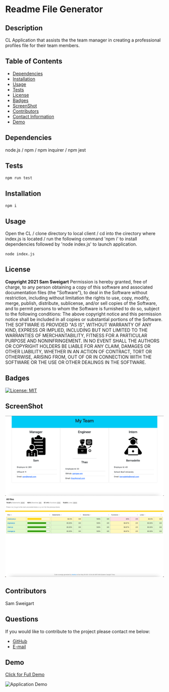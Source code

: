 # __Readme File Generator__
## __Description__
CL Application that assists the the team manager in creating a professional profiles file for their team members.
## __Table of Contents__
* [Dependencies](#dependencies)
* [Installation](#installation)
* [Usage](#usage)
* [Tests](#tests)
* [License](#license)
* [Badges](#badges)
* [ScreenShot](#screenshot)
* [Contributors](#contributors)
* [Contact Information](#questions)
* [Demo](#demo)
## __Dependencies__
node.js / npm / npm inquirer / npm jest
## __Tests__
    npm run test
## __Installation__
    npm i
## __Usage__
Open the CL / clone directory to local client / cd into the cirectory where index.js is located / run the following command 'npm i' to install dependencies followed by 'node index.js' to launch application.

    node index.js
## __License__
__Copyright 2021 Sam Sweigart__
Permission is hereby granted, free of charge, to any person obtaining a copy of this software and associated documentation files (the "Software"), to deal in the Software without restriction, including without limitation the rights to use, copy, modify, merge, publish, distribute, sublicense, and/or sell copies of the Software, and to permit persons to whom the Software is furnished to do so, subject to the following conditions:
The above copyright notice and this permission notice shall be included in all copies or substantial portions of the Software.
THE SOFTWARE IS PROVIDED "AS IS", WITHOUT WARRANTY OF ANY KIND, EXPRESS OR IMPLIED, INCLUDING BUT NOT LIMITED TO THE WARRANTIES OF MERCHANTABILITY, FITNESS FOR A PARTICULAR PURPOSE AND NONINFRINGEMENT. IN NO EVENT SHALL THE AUTHORS OR COPYRIGHT HOLDERS BE LIABLE FOR ANY CLAIM, DAMAGES OR OTHER LIABILITY, WHETHER IN AN ACTION OF CONTRACT, TORT OR OTHERWISE, ARISING FROM, OUT OF OR IN CONNECTION WITH THE SOFTWARE OR THE USE OR OTHER DEALINGS IN THE SOFTWARE.
## __Badges__
[![License: MIT](https://img.shields.io/badge/License-MIT-hotpink.svg)](https://opensource.org/licenses/MIT)
## __ScreenShot__
![Screenshot of Application](./assets/images/desktop-view-team-profile-generator-ss.png)
![Screenshot of Test Coverage](./assets/images/test-coverage-ss.png)
## __Contributors__
Sam Sweigart
## __Questions__
If you would like to contribute to the project please contact me below: 
* [GitHub](https://github.com/gamgee-em)
* [E-mail](mailto:samuel.sweigart@gmail.com)
## __Demo__
[Click for Full Demo](https://drive.google.com/file/d/1_ypwQhcgD8-UCvAyvakUngjweQi1s9UW/view?usp=sharing)

![Application Demo](./assets/gifs/readme-demo.gif)